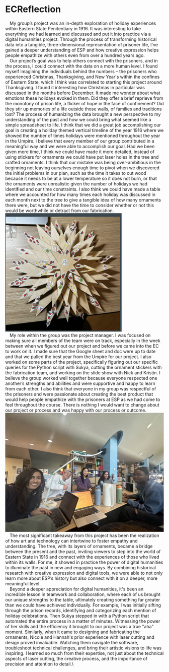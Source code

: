 # ECReflection

&emsp;My group’s project was an in-depth exploration of holiday experiences within Eastern State Penitentiary in 1916. It was interesting to take everything we had learned and discussed and put it into practice via a digital humanities project. Through the process of transforming historical data into a tangible, three-dimensional representation of prisoner life, I've gained a deeper understanding of ESP and how creative expression helps people empathize with others even from over a hundred years ago.\
&emsp;Our project’s goal was to help others connect with the prisoners, and in the process, I could connect with the data on a more human level. I found myself imagining the individuals behind the numbers – the prisoners who experienced Christmas, Thanksgiving, and New Year's within the confines of Eastern State, which I think was correlated to starting this project around Thanksgiving. I found it interesting how Christmas in particular was discussed in the months before December. It made me wonder about what emotions these holidays evoked in them. Did they offer a brief reprieve from the monotony of prison life, a flicker of hope in the face of confinement?  Did they stir up memories of a life outside those walls, of families and traditions lost? The process of humanizing the data brought a new perspective to my understanding of the past and how we could bring what seemed like a simple spreadsheet to life. I think that we did a great job accomplishing our goal in creating a holiday themed vertical timeline of the year 1916 where we showed the number of times holidays were mentioned throughout the year in the Umpire. I believe that every member of our group contributed in a meaningful way and we were able to accomplish our goal. Had we been given more time, I think we could have made it more detailed, instead of using stickers for ornaments we could have put laser holes in the tree and crafted ornaments. I think that our mistake was being over-ambitious in the beginning not leaving ourselves enough time to pivot when we discovered the initial problems in our plan, such as the time it takes to cut wood because it needs to be at a lower temperature so it does not burn, or that the ornaments were unrealistic given the number of holidays we had identified and our time constraints. I also think we could have made a table where we accounted for how many times each holiday was discussed in each month next to the tree to give a tangible idea of how many ornaments there were, but we did not have the time to consider whether or not this would be worthwhile or detract from our fabrication. \
![Final Product](./finalproduct.jpeg)\
&emsp;My role within the group was the project manager. I was focused on making sure all members of the team were on track, especially in the week between when we figured out our project and before we came into the EC to work on it. I made sure that the Google sheet and doc were up to date and that we pulled the best year from the Umpire for our project. I also worked on some parts of the project, specifically figuring out our specific queries for the Python script with Sukya, cutting the ornament stickers with the fabrication team, and working on the slide show with Nick and Kristin. I believe the group worked well together because everyone respected one another’s strengths and abilities and were supportive and happy to learn from each other. I also think that everyone in my group was respectful of the prisoners and were passionate about creating the best product that would help people empathize with the prisoners at ESP as we had come to feel throughout the course. There is nothing I would want to change about our project or process and was happy with our process or outcome. \
![Our Group](./group.jpeg)\
&emsp;The most significant takeaway from this project has been the realization of how art and technology can intertwine to foster empathy and understanding.  The tree, with its layers of ornaments, became a bridge between the present and the past, inviting viewers to step into the world of Eastern State in 1916 and connect with the experiences of those who lived within its walls. For me, it showed in practice the power of digital humanities to illuminate the past in new and engaging ways.  By combining historical research with creative expression and digital tools, we were able to not only learn more about ESP’s history but also connect with it on a deeper, more meaningful level.\
&emsp;Beyond a deeper appreciation for digital humanities, it's been an incredible lesson in teamwork and collaboration, where each of us brought our unique strengths to the table, ultimately creating something far greater than we could have achieved individually. For example, I was initially sifting through the prison records, identifying and categorizing each mention of holiday celebrations.  Then Sukya stepped in with a Python script that automated the entire process in a matter of minutes.  Witnessing the power of her skills and the efficiency it brought to our project was a true "aha" moment. Similarly, when it came to designing and fabricating the ornaments, Nicole and Hannah's prior experience with laser cutting and design proved invaluable.  Watching them navigate the software, troubleshoot technical challenges, and bring their artistic visions to life was inspiring.  I learned so much from their expertise, not just about the technical aspects of laser cutting, the creative process, and the importance of precision and attention to detail.\
